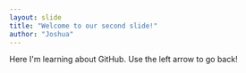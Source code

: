 ```yaml
---
layout: slide
title: "Welcome to our second slide!"
author: "Joshua"
---
```

Here I'm learning about GitHub.
Use the left arrow to go back!
